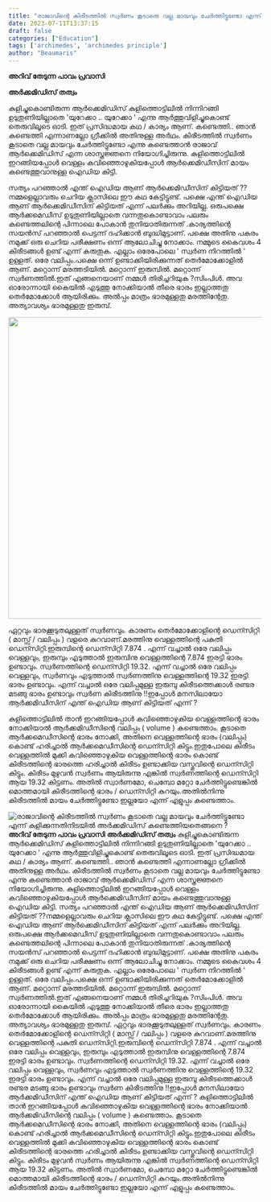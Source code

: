 ```yaml
---
title: "രാജാവിന്റെ കിരീടത്തില്‍ സ്വര്‍ണം കൂടാതെ വല്ല മായവും ചേര്‍ത്തിട്ടുണ്ടോ എന്ന് കുളിക്കുന്നതിനിടയിൽ അർക്കമിഡിസ് കണ്ടെത്തിയതെങ്ങനെ ?"
date: 2023-07-11T13:37:15
draft: false
categories: ["Education"]
tags: ['archimedes', 'archimedes principle']
author: "Beaumaris"
---
```


<strong>അറിവ് തേടുന്ന പാവം പ്രവാസി</strong>

<strong>അർക്കമിഡിസ് തത്വം</strong>

കുളിച്ചുകൊണ്ടിരുന്ന ആര്‍ക്കെമിഡിസ് കുളിത്തൊട്ടിലില്‍ നിന്നിറങ്ങി ഉടുതുണിയില്ലാതെ 'യുറേക്കാ .. യുറേക്കാ ' എന്നു ആര്‍ത്തുവിളിച്ചുകൊണ്ട് തെരുവിലൂടെ ഓടി. ഇത് പ്രസിദ്ധമായ കഥ / കാര്യം ആണ്. കണ്ടെത്തി.. ഞാൻ കണ്ടെത്തി എന്നാണല്ലോ ഗ്രീക്കിൽ അതിനുള്ള അർഥം. കിരീടത്തില്‍ സ്വര്‍ണം കൂടാതെ വല്ല മായവും ചേര്‍ത്തിട്ടുണ്ടോ എന്നു കണ്ടെത്താന്‍ രാജാവ് ആര്‍ക്കെമിഡിസ് എന്ന ശാസ്ത്രജ്ഞനെ നിയോഗിച്ചിരുന്നു. കുളിത്തൊട്ടിലില്‍ ഇറങ്ങിയപ്പോൾ വെള്ളം കവിഞ്ഞൊഴുകിയപ്പോൾ ആര്‍ക്കെമിഡീസിന് മായം കണ്ടെത്തുവാനുള്ള ഐഡിയ കിട്ടി.

സത്യം പറഞ്ഞാൽ എന്ത് ഐഡിയ ആണ് ആര്‍ക്കെമിഡീസിന് കിട്ടിയത് ??നമ്മളെല്ലാവരും ചെറിയ ക്ലാസിലെ ഈ കഥ കേട്ടിട്ടുണ്ട്. പക്ഷെ എന്ത് ഐഡിയ ആണ് ആര്‍ക്കെമിഡീസിന് കിട്ടിയത് എന്ന് പലർക്കും അറിയില്ല. ഒരുപക്ഷെ ആർക്കമെഡീസ് ഉടുതുണിയില്ലാതെ വന്നതുകൊണ്ടാവാം പലരും കണ്ടെത്തലിന്റെ പിന്നാലെ പോകാൻ തുനിയാതിരുന്നത് .കാര്യത്തിന്റെ സയൻസ് പറഞ്ഞാൽ പെട്ടന്ന് ദഹിക്കാൻ ബുദ്ധിമുട്ടാണ്. പക്ഷെ അതിനു പകരം നമുക്ക് ഒരു ചെറിയ പരീക്ഷണം ഒന്ന് ആലോചിച്ചു നോക്കാം. നമ്മുടെ കൈവശം 4 കിരീടങ്ങൾ ഉണ്ട് എന്ന് കരുതുക. എല്ലാം ഒരേപോലെ ' സ്വർണ നിറത്തിൽ ' ഉള്ളത്. ഒരേ വലിപ്പം.പക്ഷെ ഒന്ന് ഉണ്ടാക്കിയിരിക്കുന്നത് തെർമോക്കോളിൽ ആണ്. മറ്റൊന്ന് മരത്തടിയിൽ. മറ്റൊന്ന് ഇരുമ്പിൽ. മറ്റൊന്ന് സ്വർണത്തിൽ.ഇത് എങ്ങനെയാണ് നമ്മൾ തിരിച്ചറിയുക ?സിംപിൾ. അവ ഓരോന്നായി കൈയിൽ എടുത്തു നോക്കിയാൽ തീരെ ഭാരം ഇല്ലാത്തതു തെർമോക്കോൾ ആയിരിക്കും. അൽപ്പം മാത്രം ഭാരമുള്ളതു മരത്തിന്റേതു. അത്യാവശ്യം ഭാരമുള്ളതു ഇരുമ്പ്.

<a href="https://cdn.boolokam.com/articles/2023/07/sssss.jpg"><img class="size-full wp-image-402665 aligncenter" src="https://cdn.boolokam.com/articles/2023/07/sssss.jpg" alt="" width="612" height="600" /></a>

ഏറ്റവും ഭാരക്കൂടുതലുള്ളത് സ്വർണവും. കാരണം തെർമോക്കോളിന്റെ ഡെന്സിറ്റി ( മാസ്സ് / വലിപ്പം ) വളരെ കുറവാണ്.മരത്തിനു വെള്ളത്തിന്റെ പകുതി ഡെന്സിറ്റി.ഇരുമ്പിന്റെ ഡെന്സിറ്റി 7.874 . എന്ന് വച്ചാൽ ഒരേ വലിപ്പം വെള്ളവും, ഇരുമ്പും എടുത്താൽ ഇരുമ്പിനു വെള്ളത്തിന്റെ 7.874 ഇരട്ടി ഭാരം ഉണ്ടാവും. സ്വർണത്തിന്റെ ഡെന്സിറ്റി 19.32. എന്ന് വച്ചാൽ ഒരേ വലിപ്പം വെള്ളവും, സ്വർണവും എടുത്താൽ സ്വർണത്തിനു വെള്ളത്തിന്റെ 19.32 ഇരട്ടി ഭാരം ഉണ്ടാവും. എന്ന് വച്ചാൽ ഒരേ വലിപ്പമുള്ള ഇരുമ്പു കിരീടത്തെക്കാൾ രണ്ടര മടങ്ങു ഭാരം ഉണ്ടാവും സ്വർണ കിരീടത്തിനു !!ഇപ്പോൾ മനസിലായോ ആർക്കമിഡീസിന് എന്ത് ഐഡിയ ആണ് കിട്ടിയത് എന്ന് ?

കുളിത്തൊട്ടിലില്‍ താൻ ഇറങ്ങിയപ്പോൾ കവിഞ്ഞൊഴുകിയ വെള്ളത്തിന്റെ ഭാരം നോക്കിയാൽ ആർക്കമിഡീസിന്റെ വലിപ്പം ( volume ) കണ്ടെത്താം. കൂടാതെ ആർക്കമെഡീസിന്റെ ഭാരം നോക്കി, അതിനെ വെള്ളത്തിന്റെ ഭാരം (വലിപ്പം) കൊണ്ട് ഹരിച്ചാൽ ആർക്കമെഡീസിന്റെ ഡെന്സിറ്റി കിട്ടും.ഇതുപോലെ കിരീടം വെള്ളത്തിൽ മുക്കി കവിഞ്ഞൊഴുകിയ വെള്ളത്തിന്റെ ഭാരം കൊണ്ട് കിരീടത്തിന്റെ ഭാരത്തെ ഹരിച്ചാൽ കിരീടം ഉണ്ടാക്കിയ വസ്തുവിന്റെ ഡെന്സിറ്റി കിട്ടും. കിരീടം മുഴുവൻ സ്വർണം ആയിരുന്നു എങ്കിൽ സ്വർണത്തിന്റെ ഡെന്സിറ്റി ആയ 19.32 കിട്ടണം. അതിൽ സ്വാർണമോ, ചെമ്പോ മറ്റോ ചേർത്തിട്ടുണ്ടെങ്കിൽ മൊത്തമായി കിരീടത്തിന്റെ ഭാരം / ഡെന്സിറ്റി കുറയും.അതിൽനിന്നു കിരീടത്തിൽ മായം ചേർത്തിട്ടുണ്ടോ ഇല്ലയോ എന്ന് എളുപ്പം കണ്ടെത്താം.


![രാജാവിന്റെ കിരീടത്തില്‍ സ്വര്‍ണം കൂടാതെ വല്ല മായവും ചേര്‍ത്തിട്ടുണ്ടോ എന്ന് കുളിക്കുന്നതിനിടയിൽ അർക്കമിഡിസ് കണ്ടെത്തിയതെങ്ങനെ ?](https://cdn.boolokam.com/articles/2023/07/sssss.jpg)**അറിവ് തേടുന്ന പാവം പ്രവാസി** **അർക്കമിഡിസ് തത്വം** കുളിച്ചുകൊണ്ടിരുന്ന ആര്‍ക്കെമിഡിസ് കുളിത്തൊട്ടിലില്‍ നിന്നിറങ്ങി ഉടുതുണിയില്ലാതെ 'യുറേക്കാ .. യുറേക്കാ ' എന്നു ആര്‍ത്തുവിളിച്ചുകൊണ്ട് തെരുവിലൂടെ ഓടി. ഇത് പ്രസിദ്ധമായ കഥ / കാര്യം ആണ്. കണ്ടെത്തി.. ഞാൻ കണ്ടെത്തി എന്നാണല്ലോ ഗ്രീക്കിൽ അതിനുള്ള അർഥം. കിരീടത്തില്‍ സ്വര്‍ണം കൂടാതെ വല്ല മായവും ചേര്‍ത്തിട്ടുണ്ടോ എന്നു കണ്ടെത്താന്‍ രാജാവ് ആര്‍ക്കെമിഡിസ് എന്ന ശാസ്ത്രജ്ഞനെ നിയോഗിച്ചിരുന്നു. കുളിത്തൊട്ടിലില്‍ ഇറങ്ങിയപ്പോൾ വെള്ളം കവിഞ്ഞൊഴുകിയപ്പോൾ ആര്‍ക്കെമിഡീസിന് മായം കണ്ടെത്തുവാനുള്ള ഐഡിയ കിട്ടി. സത്യം പറഞ്ഞാൽ എന്ത് ഐഡിയ ആണ് ആര്‍ക്കെമിഡീസിന് കിട്ടിയത് ??നമ്മളെല്ലാവരും ചെറിയ ക്ലാസിലെ ഈ കഥ കേട്ടിട്ടുണ്ട്. പക്ഷെ എന്ത് ഐഡിയ ആണ് ആര്‍ക്കെമിഡീസിന് കിട്ടിയത് എന്ന് പലർക്കും അറിയില്ല. ഒരുപക്ഷെ ആർക്കമെഡീസ് ഉടുതുണിയില്ലാതെ വന്നതുകൊണ്ടാവാം പലരും കണ്ടെത്തലിന്റെ പിന്നാലെ പോകാൻ തുനിയാതിരുന്നത് .കാര്യത്തിന്റെ സയൻസ് പറഞ്ഞാൽ പെട്ടന്ന് ദഹിക്കാൻ ബുദ്ധിമുട്ടാണ്. പക്ഷെ അതിനു പകരം നമുക്ക് ഒരു ചെറിയ പരീക്ഷണം ഒന്ന് ആലോചിച്ചു നോക്കാം. നമ്മുടെ കൈവശം 4 കിരീടങ്ങൾ ഉണ്ട് എന്ന് കരുതുക. എല്ലാം ഒരേപോലെ ' സ്വർണ നിറത്തിൽ ' ഉള്ളത്. ഒരേ വലിപ്പം.പക്ഷെ ഒന്ന് ഉണ്ടാക്കിയിരിക്കുന്നത് തെർമോക്കോളിൽ ആണ്. മറ്റൊന്ന് മരത്തടിയിൽ. മറ്റൊന്ന് ഇരുമ്പിൽ. മറ്റൊന്ന് സ്വർണത്തിൽ.ഇത് എങ്ങനെയാണ് നമ്മൾ തിരിച്ചറിയുക ?സിംപിൾ. അവ ഓരോന്നായി കൈയിൽ എടുത്തു നോക്കിയാൽ തീരെ ഭാരം ഇല്ലാത്തതു തെർമോക്കോൾ ആയിരിക്കും. അൽപ്പം മാത്രം ഭാരമുള്ളതു മരത്തിന്റേതു. അത്യാവശ്യം ഭാരമുള്ളതു ഇരുമ്പ്. [](https://cdn.boolokam.com/articles/2023/07/sssss.jpg) ഏറ്റവും ഭാരക്കൂടുതലുള്ളത് സ്വർണവും. കാരണം തെർമോക്കോളിന്റെ ഡെന്സിറ്റി ( മാസ്സ് / വലിപ്പം ) വളരെ കുറവാണ്.മരത്തിനു വെള്ളത്തിന്റെ പകുതി ഡെന്സിറ്റി.ഇരുമ്പിന്റെ ഡെന്സിറ്റി 7.874 . എന്ന് വച്ചാൽ ഒരേ വലിപ്പം വെള്ളവും, ഇരുമ്പും എടുത്താൽ ഇരുമ്പിനു വെള്ളത്തിന്റെ 7.874 ഇരട്ടി ഭാരം ഉണ്ടാവും. സ്വർണത്തിന്റെ ഡെന്സിറ്റി 19.32. എന്ന് വച്ചാൽ ഒരേ വലിപ്പം വെള്ളവും, സ്വർണവും എടുത്താൽ സ്വർണത്തിനു വെള്ളത്തിന്റെ 19.32 ഇരട്ടി ഭാരം ഉണ്ടാവും. എന്ന് വച്ചാൽ ഒരേ വലിപ്പമുള്ള ഇരുമ്പു കിരീടത്തെക്കാൾ രണ്ടര മടങ്ങു ഭാരം ഉണ്ടാവും സ്വർണ കിരീടത്തിനു !!ഇപ്പോൾ മനസിലായോ ആർക്കമിഡീസിന് എന്ത് ഐഡിയ ആണ് കിട്ടിയത് എന്ന് ? കുളിത്തൊട്ടിലില്‍ താൻ ഇറങ്ങിയപ്പോൾ കവിഞ്ഞൊഴുകിയ വെള്ളത്തിന്റെ ഭാരം നോക്കിയാൽ ആർക്കമിഡീസിന്റെ വലിപ്പം ( volume ) കണ്ടെത്താം. കൂടാതെ ആർക്കമെഡീസിന്റെ ഭാരം നോക്കി, അതിനെ വെള്ളത്തിന്റെ ഭാരം (വലിപ്പം) കൊണ്ട് ഹരിച്ചാൽ ആർക്കമെഡീസിന്റെ ഡെന്സിറ്റി കിട്ടും.ഇതുപോലെ കിരീടം വെള്ളത്തിൽ മുക്കി കവിഞ്ഞൊഴുകിയ വെള്ളത്തിന്റെ ഭാരം കൊണ്ട് കിരീടത്തിന്റെ ഭാരത്തെ ഹരിച്ചാൽ കിരീടം ഉണ്ടാക്കിയ വസ്തുവിന്റെ ഡെന്സിറ്റി കിട്ടും. കിരീടം മുഴുവൻ സ്വർണം ആയിരുന്നു എങ്കിൽ സ്വർണത്തിന്റെ ഡെന്സിറ്റി ആയ 19.32 കിട്ടണം. അതിൽ സ്വാർണമോ, ചെമ്പോ മറ്റോ ചേർത്തിട്ടുണ്ടെങ്കിൽ മൊത്തമായി കിരീടത്തിന്റെ ഭാരം / ഡെന്സിറ്റി കുറയും.അതിൽനിന്നു കിരീടത്തിൽ മായം ചേർത്തിട്ടുണ്ടോ ഇല്ലയോ എന്ന് എളുപ്പം കണ്ടെത്താം.
